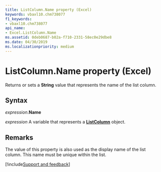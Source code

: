 ```yaml
---
title: ListColumn.Name property (Excel)
keywords: vbaxl10.chm738077
f1_keywords:
- vbaxl10.chm738077
api_name:
- Excel.ListColumn.Name
ms.assetid: 0deb0687-b02a-f710-2331-58ec0e29dbe8
ms.date: 04/30/2019
ms.localizationpriority: medium
---
```



# ListColumn.Name property (Excel)

Returns or sets a **String** value that represents the name of the list column.


## Syntax

_expression_.**Name**

_expression_ A variable that represents a **[ListColumn](Excel.ListColumn.md)** object.


## Remarks

The value of this property is also used as the display name of the list column. This name must be unique within the list.




[!include[Support and feedback](~/includes/feedback-boilerplate.md)]